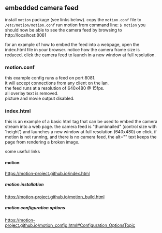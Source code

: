 ## embedded camera feed  
install `motion` package (see links below).
copy the `motion.conf` file to `/etc/motion/motion.conf`
run motion from command line: `$ motion` 
you should now be able to see the camera feed by browsing to http://localhost:8081  

for an example of how to embed the feed into a webpage, open the index.html file in your browser.  notice how the camera frame size is reduced.  click the camera feed to launch in a new window at full resolution.

### motion.conf  
this example config runs a feed on port 8081.  
it will accept connections from any client on the lan.  
the feed runs at a resolution of 640x480 @ 15fps.  
all overlay text is removed.  
picture and movie output disabled.  

### index.html  
this is an example of a basic html tag that can be used to embed the camera stream into a web page.  the camera feed is "thumbnailed" (control size with 'height') and launches a new window at full resolution (640x480) on click.  if motion is not running, and there is no camera feed, the alt="" text keeps the page from rendering a broken image.  

some useful links  
#### motion  
https://motion-project.github.io/index.html  

##### motion installation  
https://motion-project.github.io/motion_build.html  

##### motion configuration options
https://motion-project.github.io/motion_config.html#Configuration_OptionsTopic 

